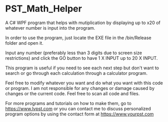 # PST_Math_Helper
A C# WPF program that helps with mutiplication by displaying up to x20 of whatever number is input into the program.

In order to use the program, just locate the EXE file in the /bin/Release folder and open it.

Input any number (preferably less than 3 digits due to screen size restrictions) and click the GO button to have 1 X INPUT up to 20 X INPUT.

This program is useful if you need to see each next step but don't want to search or go through each calculation through a calculator program.

Feel free to modify whatever you want and do what you want with this code or program.  I am not responsible for any changes or damage caused by changes or the current code.  Feel free to scan all code and files.


For more programs and tutorials on how to make them, go to https://www.lvpst.com or you can contact me to discuss personalized program options by using the contact form at https://www.yourpst.com
